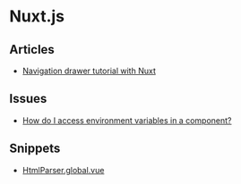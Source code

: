 # Nuxt.js

## Articles

- [Navigation drawer tutorial with Nuxt](https://www.codementor.io/@cejowisz/navigation-drawer-tutorial-with-nuxt-rrax23tmw)

## Issues

- [How do I access environment variables in a component?](https://github.com/nuxt/nuxt.js/issues/1323)

## Snippets

- [HtmlParser.global.vue](https://github.com/nuxt/nuxtjs.org/blob/master/components/commons/HtmlParser.global.vue)
